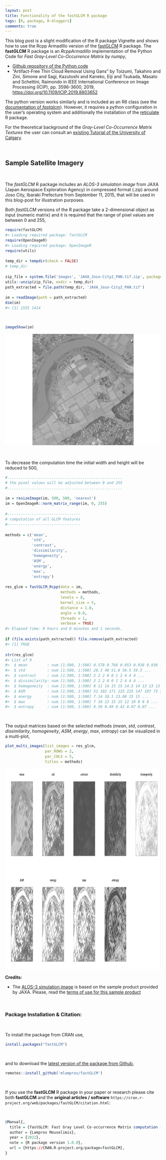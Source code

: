 ```yaml
---
layout: post
title: Functionality of the fastGLCM R package
tags: [R, package, R-bloggers]
comments: true
---
```


This blog post is a slight modification of the R package Vignette and
shows how to use the Rcpp Armadillo version of the
[fastGLCM](https://github.com/mlampros/fastGLCM) R package. The
**fastGLCM** R package is an *RcppArmadillo* implementation of the
Python Code for *Fast Gray-Level Co-Occurrence Matrix by numpy*,

-   [Github repository of the Python
    code](https://github.com/tzm030329/GLCM)
-   “Artifact-Free Thin Cloud Removal Using Gans” by Toizumi, Takahiro
    and Zini, Simone and Sagi, Kazutoshi and Kaneko, Eiji and Tsukada,
    Masato and Schettini, Raimondo in IEEE International Conference on
    Image Processing (ICIP), pp. 3596-3600, 2019,
    <https://doi.org/10.1109/ICIP.2019.8803652>

The python version works similarly and is included as an R6 class (see
the [documentation of
*fastglcm*](https://mlampros.github.io/fastGLCM/reference/fastglcm.html)).
However, it requires a python configuration in the user’s operating
system and additionally the installation of the
[reticulate](https://github.com/rstudio/reticulate) R package. <br>

For the theoretical background of the *Gray-Level Co-Occurrence Matrix
Textures* the user can consult an [existing Tutorial of the University
of
Calgary](https://prism.ucalgary.ca/bitstream/handle/1880/51900/texture%20tutorial%20v%203_0%20180206.pdf).

<br>

## Sample Satellite Imagery

<br>

The *fastGLCM* R package includes an *ALOS-3 simulation image* from JAXA
(Japan Aerospace Exploration Agency) in compressed format (.zip) around
Joso City, Ibaraki Prefecture from September 11, 2015, that will be used
in this blog-post for illustration purposes.

Both *fastGLCM* versions of the R package take a 2-dimensional object as
input (numeric matrix) and it is required that the range of pixel values
are between 0 and 255,

``` r
require(fastGLCM)
#> Loading required package: fastGLCM
require(OpenImageR)
#> Loading required package: OpenImageR
require(utils)

temp_dir = tempdir(check = FALSE)
# temp_dir

zip_file = system.file('images', 'JAXA_Joso-City2_PAN.tif.zip', package = "fastGLCM")
utils::unzip(zip_file, exdir = temp_dir)
path_extracted = file.path(temp_dir, 'JAXA_Joso-City2_PAN.tif')

im = readImage(path = path_extracted)
dim(im)
#> [1] 1555 1414
```

<br>

``` r
imageShow(im)
```

![Alt Text](/images/fastGLCM_images/input_image.png)

<br>

To decrease the computation time the initial width and height will be
reduced to 500,

``` r
#....................................................
# the pixel values will be adjusted between 0 and 255
#....................................................

im = resizeImage(im, 500, 500, 'nearest')
im = OpenImageR::norm_matrix_range(im, 0, 255)

#---------------------------------
# computation of all GLCM features
#---------------------------------

methods = c('mean',
            'std',
            'contrast',
            'dissimilarity',
            'homogeneity',
            'ASM',
            'energy',
            'max',
            'entropy')

res_glcm = fastGLCM_Rcpp(data = im,
                         methods = methods,
                         levels = 8,
                         kernel_size = 5,
                         distance = 1.0,
                         angle = 0.0,
                         threads = 1,
                         verbose = TRUE)
#> Elapsed time: 0 hours and 0 minutes and 1 seconds.

if (file.exists(path_extracted)) file.remove(path_extracted)
#> [1] TRUE

str(res_glcm)
#> List of 9
#>  $ mean         : num [1:500, 1:500] 0.578 0.766 0.953 0.938 0.938 ...
#>  $ std          : num [1:500, 1:500] 28.3 40 51.8 59.5 59.5 ...
#>  $ contrast     : num [1:500, 1:500] 2 2 2 0 0 1 2 4 4 4 ...
#>  $ dissimilarity: num [1:500, 1:500] 2 2 2 0 0 1 2 4 4 4 ...
#>  $ homogeneity  : num [1:500, 1:500] 8 11 14 15 15 14.5 14 13 13 13 ...
#>  $ ASM          : num [1:500, 1:500] 51 102 171 225 225 147 107 73 73 73 ...
#>  $ energy       : num [1:500, 1:500] 7.14 10.1 13.08 15 15 ...
#>  $ max          : num [1:500, 1:500] 7 10 13 15 15 12 10 8 8 8 ...
#>  $ entropy      : num [1:500, 1:500] 8.59 8.49 8.42 8.07 8.07 ...
```

<br>

The output matrices based on the selected methods (*mean*, *std*,
*contrast*, *dissimilarity*, *homogeneity*, *ASM*, *energy*, *max*,
*entropy*) can be visualized in a multi-plot,

``` r
plot_multi_images(list_images = res_glcm,
                  par_ROWS = 2,
                  par_COLS = 5,
                  titles = methods)
```

<img src="/images/fastGLCM_images/multiplot.png" width="1600" height="650">

<br>

**Credits:**

-   The [ALOS-3 simulation
    image](https://www.eorc.jaxa.jp/ALOS/en/alos-3/datause/a3_simulation_e.htm)
    is based on the sample product provided by JAXA. Please, read the
    [terms of use for this sample
    product](https://earth.jaxa.jp/en/data/policy/)

<br>

### Package Installation & Citation:

<br>

To install the package from CRAN use,

``` r
install.packages("fastGLCM")
```

<br>

and to download the [latest version of the package from
Github](https://github.com/mlampros/fastGLCM),

``` r
remotes::install_github('mlampros/fastGLCM')
```

<br>

If you use the **fastGLCM** R package in your paper or research please
cite both **fastGLCM** and the **original articles / software**
`https://cran.r-project.org/web/packages/fastGLCM/citation.html`:

<br>

``` r
@Manual{,
  title = {fastGLCM: Fast Gray Level Co-occurrence Matrix computation (GLCM) using R},
  author = {Lampros Mouselimis},
  year = {2022},
  note = {R package version 1.0.0},
  url = {https://CRAN.R-project.org/package=fastGLCM},
}
```

<br>
